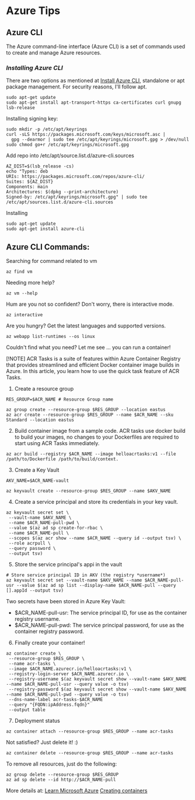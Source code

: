 # Azure Tips


## **Azure CLI**

The Azure command-line interface (Azure CLI) is a set of commands used to create and manage Azure resources.


### ***Installing Azure CLI***

There are two options as mentioned at [Install Azure CLI](https://learn.microsoft.com/en-us/cli/azure/install-azure-cli-linux?pivots=apt),
standalone or apt package management. For security reasons, I'll follow apt.

```
sudo apt-get update
sudo apt-get install apt-transport-https ca-certificates curl gnupg lsb-release
```

Installing signing key:

```
sudo mkdir -p /etc/apt/keyrings
curl -sLS https://packages.microsoft.com/keys/microsoft.asc |
  gpg --dearmor | sudo tee /etc/apt/keyrings/microsoft.gpg > /dev/null
sudo chmod go+r /etc/apt/keyrings/microsoft.gpg
```

Add repo into /etc/apt/source.list.d/azure-cli.sources

```
AZ_DIST=$(lsb_release -cs)
echo "Types: deb
URIs: https://packages.microsoft.com/repos/azure-cli/
Suites: ${AZ_DIST}
Components: main
Architectures: $(dpkg --print-architecture)
Signed-by: /etc/apt/keyrings/microsoft.gpg" | sudo tee /etc/apt/sources.list.d/azure-cli.sources
```

Installing

```
sudo apt-get update
sudo apt-get install azure-cli
```

## Azure CLI Commands:

Searching for command related to vm

```
az find vm
```

Needing more help?

```
az vm --help
```

Hum are you not so confident? Don't worry, there is interactive mode. 

```
az interactive
```

Are you hungry? Get the latest languages and supported versions. 

```
az webapp list-runtimes --os linux
```

Couldn't find what you need? Let me see ... you can run a container!

[!NOTE]
ACR Tasks is a suite of features within Azure Container Registry that provides streamlined and efficient Docker container image builds in Azure. In this article, you learn how to use the quick task feature of ACR Tasks.

1. Create a resource group

```
RES_GROUP=$ACR_NAME # Resource Group name

az group create --resource-group $RES_GROUP --location eastus
az acr create --resource-group $RES_GROUP --name $ACR_NAME --sku Standard --location eastus
```

2. Build container image from a sample code. ACR tasks use docker build to build your images, no changes to your Dockerfiles are required to start using ACR Tasks immediately.

```
az acr build --registry $ACR_NAME --image helloacrtasks:v1 --file /path/to/Dockerfile /path/to/build/context.
```

3. Create a Key Vault

```
AKV_NAME=$ACR_NAME-vault

az keyvault create --resource-group $RES_GROUP --name $AKV_NAME
```

4. Create a service principal and store its credentials in your key vault.

```
az keyvault secret set \
 --vault-name $AKV_NAME \
 --name $ACR_NAME-pull-pwd \
 --value $(az ad sp create-for-rbac \
 --name $ACR_NAME-pull \
 --scopes $(az acr show --name $ACR_NAME --query id --output tsv) \
 --role acrpull \
 --query password \
 --output tsv)
```

5. Store the service principal's appi in the vault

```
# Store service principal ID in AKV (the registry *username*)
az keyvault secret set --vault-name $AKV_NAME --name $ACR_NAME-pull-usr --value $(az ad sp list --display-name $ACR_NAME-pull --query [].appId --output tsv)
```

Two secrets have been stored in Azure Key Vault:

- $ACR_NAME-pull-usr: The service principal ID, for use as the container registry username.
- $ACR_NAME-pull-pwd: The service principal password, for use as the container registry password.

6. Finally create your container!

```
az container create \
 --resource-group $RES_GROUP \
 --name acr-tasks \
 --image $ACR_NAME.azurecr.io/helloacrtasks:v1 \
 --registry-login-server $ACR_NAME.azurecr.io \
 --registry-username $(az keyvault secret show --vault-name $AKV_NAME --name $ACR_NAME-pull-usr --query value -o tsv) 
 --registry-password $(az keyvault secret show --vault-name $AKV_NAME --name $ACR_NAME-pull-pwd --query value -o tsv) 
 --dns-name-label acr-tasks-$ACR_NAME 
 --query "{FQDN:ipAddress.fqdn}" 
 --output table
```

7. Deployment status

```
az container attach --resource-group $RES_GROUP --name acr-tasks
```

Not satisfied? Just delete it! :)

```
az container delete --resource-group $RES_GROUP --name acr-tasks
```

To remove all resources, just do the following:

```
az group delete --resource-group $RES_GROUP
az ad sp delete --id http://$ACR_NAME-pull
```

More details at:
[Learn Microsoft Azure](https://learn.microsoft.com/en-us/cli/azure/)
[Creating containers](https://learn.microsoft.com/en-us/azure/container-registry/container-registry-tutorial-quick-task)

